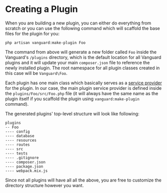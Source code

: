# Creating a Plugin

When you are building a new plugin, you can either do everything from 
scratch or you can use the following command which will scaffold the 
base files for the plugin for you:

```
php artisan vanguard:make-plugin Foo
```

The command from above will generate a new folder called `Foo` inside the 
Vanguard's `/plugins` directory, which is the default location for all 
Vanguard plugins and it will update your main `composer.json` file to 
reference the newly installed plugin.
The root namespace for all plugin classes created in this case will 
be `Vanguard\Foo`.

Each plugin has one main class which basically serves 
as a [service provider](https://laravel.com/docs/6.0/providers) for the plugin. 
In our case, the main plugin service provider is defined inside 
the `plugins/Foo/src/Foo.php` file (it will always have the same name as the 
plugin itself if you scaffold the plugin using `vanguard:make-plugin` command).

The generated plugins' top-level structure will look like following:

```
plugins
-- Foo
---- config
---- database
---- resources
---- routes
---- src
---- tests
---- .gitignore
---- composer.json
---- package.json
---- webpack.mix.js
```

Since not all plugins will have all all the above, you are free to customize 
the directory structure however you want.
